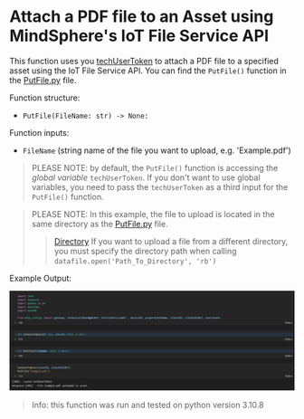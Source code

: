 # Attach a PDF file to an Asset using MindSphere's IoT File Service API

This function uses you [techUserToken](./Authentication/auth.py) to attach a PDF file to a specified asset using the IoT File Service API. You can find the `PutFile()` function in the [PutFile.py](/PutFile.py) file.

Function structure: 
- `PutFile(FileName: str) -> None:`

Function inputs:
- `FileName` (string name of the file you want to upload, e.g. 'Example.pdf')

> PLEASE NOTE: by default, the `PutFile()` function is accessing the *global variable* `techUserToken`. If you don't want to use global variables, you need to pass the `techUserToken` as a third input for the `PutFile()` function.

> PLEASE NOTE: In this example, the file to upload is located in the same directory as the [PutFile.py](/PutFile.py) file.
>> [Directory](doc/putFile_File_Structure.png)
> If you want to upload a file from a different directory, you must specify the directory path when calling `datafile.open('Path_To_Directory', 'rb')`

Example Output:

![example put file output](doc/putFile.png)

> Info: this function was run and tested on python version 3.10.8
